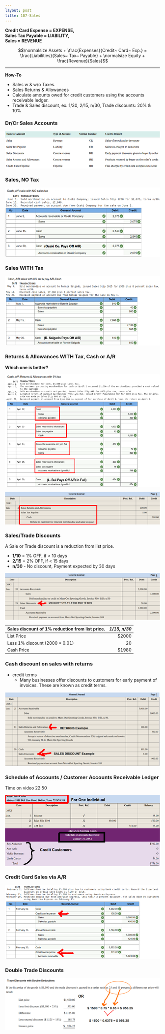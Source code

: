 ```yaml
---
layout: post
title: 107-Sales
---
```



**Credit Card Expense = EXPENSE,**  
**Sales Tax Payable = LIABILITY,**  
**Sales = REVENUE**  

$$\normalsize Assets + \frac{Expenses}{Credit~ Card~ Exp.} = \frac{Liabilities}{Sales~ Tax~ Payable} + \normalsize Equity + \frac{Revenue}{Sales}$$  

---
  
**How-To**

- Sales w & w/o Taxes.
- Sales Returns & Allowances 
- Calculate amounts owed for credit customers using the accounts receivable ledger.
- Trade & Sales discount, ex. 1/30, 2/15, n/30, Trade discounts: 20% & 10%

  
### Dr/Cr Sales Accounts

![](/assets/mc-graw-accounting-course/chap7.sales.returns/chap7.1.png)



### Sales, NO Tax

![](/assets/mc-graw-accounting-course/chap7.sales.returns/1.sales.w.NO.tax.png)


### Sales WITH Tax

![](/assets/mc-graw-accounting-course/chap7.sales.returns/2.sales.w.tax.png)


### Returns & Allowances WITH Tax, Cash or A/R

**Which one is better?**

![](/assets/mc-graw-accounting-course/chap7.sales.returns/3.Cash.AR.sales.return.allowances.taxed.png)

![](/assets/mc-graw-accounting-course/chap7.sales.returns/recording.sales.returns.allowances.png)

### Sales/Trade Discounts

A Sale or Trade discount is a reduction from list price.
   - **1/10** = 1% OFF, if < 10 days
   - **2/15** = 2% OFF, if < 15 days
   - **n/30** - No discount, Payment expected by 30 days

![](/assets/mc-graw-accounting-course/chap7.sales.returns/4.trade.discount.png)


|Sales discount of 1% reduction from list price.|*1/15, n/30*|
|:-|-:|
| List Price | $2000 |
| Less 1% discount (2000 * 0.01)| 20 |
| Cash Price | $1980 |

### Cash discount on sales with returns

- credit terms
   - Many businesses offer discounts to customers for early payment of invoices. These are known as credit terms.

![](/assets/mc-graw-accounting-course/chap7.sales.returns/5.cash.discouont.on.sales.returns.png)

<!--
### Reporting Net Sales

Net sales = Total Sales - Sales Returns/Allowances account - Sales Discounts.

| Net Sales Calculations||
|:-|-:|
|Total Sales|100|
|Subtract Returns/Allowances|-5|
|Subtract Discounts|-2|
|Net Sales|93|
-->

### Schedule of Accounts / Customer Accounts Receivable Ledger 

Time on video 22:50

![](/assets/mc-graw-accounting-course/chap7.sales.returns/6.schedule.of.accounts.receivable.7.5.png)


### Credit Card Sales via A/R

![](/assets/mc-graw-accounting-course/chap7.sales.returns/7.credit.card.sales.via.AR.png)

<!--
### State Tax forms

![](/assets/mc-graw-accounting-course/chap7.sales.returns/8.sales.taxes.state.form.png)


### Schedule of Accounts for Customers Accounts Receivable

- Procedure for Keeping track of customer sales:

![](/assets/mc-graw-accounting-course/chap7.sales.returns/9.act.recvable.2.schedule.2.ar.balance.png)
-->

### Double Trade Discounts

![](/assets/mc-graw-accounting-course/chap7.sales.returns/7.double.trade.discount.png)



<!--
### 7.4 Post from the journal to the ledger accounts and to the subsidiary ledger.

- Transactions are posted from the journal to the ledger accounts as discussed in Chapter 4. 
- The accounts of individual credit customers are kept in a subsidiary ledger called the **Accounts Receivable Ledger**. Daily postings are made to this ledger from the general journal. ‘The balance of each customer's account is computed after eash posting so that the amount owed is known at all times.

### 7.5 Prepare a schedule of accounts receivable.

- Each month a **schedule of accounts receivable** is prepared. It is used to prove the **subsidiary ledger** totals match the **Accounts Receivable** account in the general ledger.

### 7.6 Record the payment of sales taxes.

- Every business that collects sales taxes from its customers is responsible for accurately reporting and paying the amount of sales taxes collected to the appropriate government agency.


### Overview

![](/assets/mc-graw-accounting-course/chap7.sales.returns/chap7.review.png)
-->
